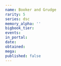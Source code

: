 ```yaml
---
name: Booker and Grudge
rarity: 5
series: dsc
memory_alpha: ''
bigbook_tier:
events:
in_portal:
date:
obtained:
mega:
published: false
---
```

